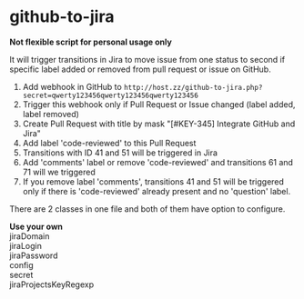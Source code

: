 # github-to-jira

**Not flexible script for personal usage only**

It will trigger transitions in Jira to move issue from one status to second if specific label added or removed from pull request or issue on GitHub.

1. Add webhook in GitHub to `http://host.zz/github-to-jira.php?secret=qwerty123456qwerty123456qwerty123456`
2. Trigger this webhook only if Pull Request or Issue changed (label added, label removed)
3. Create Pull Request with title by mask "[#KEY-345] Integrate GitHub and Jira"
4. Add label 'code-reviewed' to this Pull Request
5. Transitions with ID 41 and 51 will be triggered in Jira
6. Add 'comments' label or remove 'code-reviewed' and transitions 61 and 71 will we triggered
7. If you remove label 'comments', transitions 41 and 51 will be triggered only if there is 'code-reviewed' already present and no 'question' label.

There are 2 classes in one file and both of them have option to configure.

**Use your own**  
jiraDomain  
jiraLogin  
jiraPassword  
config  
secret  
jiraProjectsKeyRegexp  

